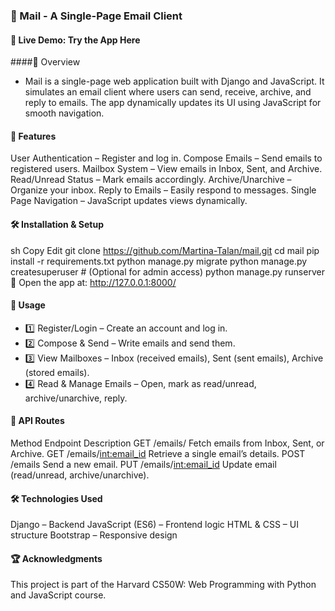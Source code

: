 ### 📧 Mail - A Single-Page Email Client
#### 🔗 Live Demo: Try the App Here

####📜 Overview
- Mail is a single-page web application built with Django and JavaScript. It simulates an email client where users can send, receive, archive, and reply to emails. The app dynamically updates its UI using JavaScript for smooth navigation.

#### 🚀 Features
User Authentication – Register and log in.
Compose Emails – Send emails to registered users.
Mailbox System – View emails in Inbox, Sent, and Archive.
Read/Unread Status – Mark emails accordingly.
Archive/Unarchive – Organize your inbox.
Reply to Emails – Easily respond to messages.
Single Page Navigation – JavaScript updates views dynamically.
#### 🛠️ Installation & Setup
sh
Copy
Edit
git clone https://github.com/Martina-Talan/mail.git
cd mail
pip install -r requirements.txt
python manage.py migrate
python manage.py createsuperuser  # (Optional for admin access)
python manage.py runserver
🔗 Open the app at: http://127.0.0.1:8000/

#### 📌 Usage
- 1️⃣ Register/Login – Create an account and log in.
- 2️⃣ Compose & Send – Write emails and send them.
- 3️⃣ View Mailboxes – Inbox (received emails), Sent (sent emails), Archive (stored emails).
- 4️⃣ Read & Manage Emails – Open, mark as read/unread, archive/unarchive, reply.

#### 🔗 API Routes
Method	Endpoint	Description
GET	/emails/<mailbox>	Fetch emails from Inbox, Sent, or Archive.
GET	/emails/<int:email_id>	Retrieve a single email’s details.
POST	/emails	Send a new email.
PUT	/emails/<int:email_id>	Update email (read/unread, archive/unarchive).
#### 🛠️ Technologies Used
Django – Backend
JavaScript (ES6) – Frontend logic
HTML & CSS – UI structure
Bootstrap – Responsive design
#### 🏆 Acknowledgments
This project is part of the Harvard CS50W: Web Programming with Python and JavaScript course.

